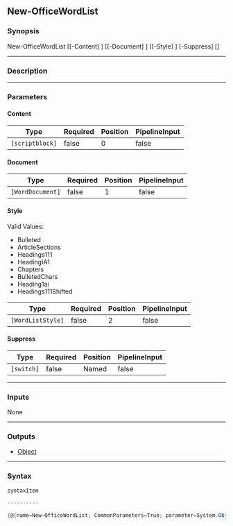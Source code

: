 New-OfficeWordList
------------------




### Synopsis

New-OfficeWordList [[-Content] <scriptblock>] [[-Document] <WordDocument>] [[-Style] <WordListStyle>] [-Suppress] [<CommonParameters>]




---


### Description


---


### Parameters
#### **Content**




|Type           |Required|Position|PipelineInput|
|---------------|--------|--------|-------------|
|`[scriptblock]`|false   |0       |false        |



#### **Document**




|Type            |Required|Position|PipelineInput|
|----------------|--------|--------|-------------|
|`[WordDocument]`|false   |1       |false        |



#### **Style**

Valid Values:

* Bulleted
* ArticleSections
* Headings111
* HeadingIA1
* Chapters
* BulletedChars
* Heading1ai
* Headings111Shifted






|Type             |Required|Position|PipelineInput|
|-----------------|--------|--------|-------------|
|`[WordListStyle]`|false   |2       |false        |



#### **Suppress**




|Type      |Required|Position|PipelineInput|
|----------|--------|--------|-------------|
|`[switch]`|false   |Named   |false        |





---


### Inputs
None




---


### Outputs
* [Object](https://learn.microsoft.com/en-us/dotnet/api/System.Object)






---


### Syntax
```PowerShell
syntaxItem
```
```PowerShell
----------
```
```PowerShell
{@{name=New-OfficeWordList; CommonParameters=True; parameter=System.Object[]}}
```

